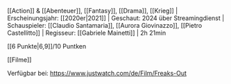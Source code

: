 
[[Action]] & [[Abenteuer]], [[Fantasy]], [[Drama]], [[Krieg]] | Erscheinungsjahr: [[2020er|2021]] | Geschaut: 2024 über Streamingdienst | Schauspieler: [[Claudio Santamaria]], [[Aurora Giovinazzo]], [[Pietro Castellitto]] | Regisseur: [[Gabriele Mainetti]] | 2h 21min

[[6 Punkte|6,9]]/10 Puntken


[[Filme]]

Verfügbar bei: https://www.justwatch.com/de/Film/Freaks-Out